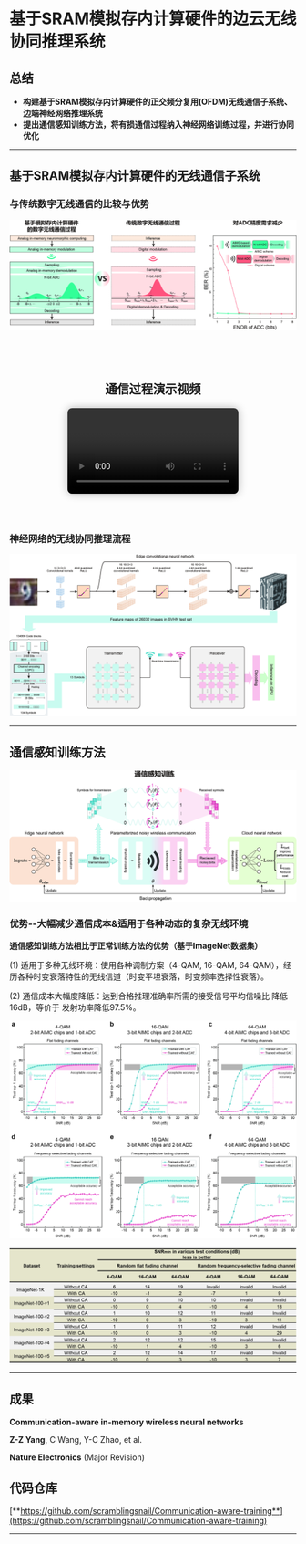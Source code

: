 <style>
.video-section {
  text-align: center;
  padding: 40px 20px;
}
.video-section h2 {
  font-weight: bold;
  margin-bottom: 20px;
}
.video-wrapper video {
  max-width: 80%;
  border-radius: 8px;
  box-shadow: 0 0 15px rgba(0,0,0,0.3);
  transition: all 0.3s ease;
}
.video-wrapper video:hover {
  box-shadow: 0 0 25px rgba(0,0,0,0.6);
}
</style>

# **基于SRAM模拟存内计算硬件的边云无线协同推理系统**

## **总结**
- **构建基于SRAM模拟存内计算硬件的正交频分复用(OFDM)无线通信子系统、边端神经网络推理系统**
- **提出通信感知训练方法，将有损通信过程纳入神经网络训练过程，并进行协同优化**

---

## **基于SRAM模拟存内计算硬件的无线通信子系统**

### **与传统数字无线通信的比较与优势**
![Communication_result](./images/communication_result.jpg)

<div class="video-section">
  <h2>通信过程演示视频</h2>
  <div class="video-wrapper">
    <video controls>
      <source src="./images/communication_demo.mp4" type="video/mp4">
      您的浏览器不支持 HTML5 视频，请使用现代浏览器。
    </video>
  </div>
</div>

### **神经网络的无线协同推理流程**

![Collaborative_inference](./images/collaborative_inference.jpg)

---

## **通信感知训练方法**

![Communication-aware](./images/communication-aware_training.jpg)

### **优势--大幅减少通信成本&适用于各种动态的复杂无线环境**

**通信感知训练方法相比于正常训练方法的优势（基于ImageNet数据集）**

(1) 适用于多种无线环境：使用各种调制方案（4-QAM, 16-QAM, 64-QAM），经历各种时变衰落特性的无线信道（时变平坦衰落，时变频率选择性衰落）。

(2) 通信成本大幅度降低：达到合格推理准确率所需的接受信号平均信噪比 降低16dB，等价于 发射功率降低97.5%。

![Communication-aware_result](./images/communication-aware_result.jpg)

![Communication-aware_result](./images/communication-aware_result_1.jpg)

---

## **成果**

**Communication-aware in-memory wireless neural networks**

**Z-Z Yang**, C Wang, Y-C Zhao, et al.

**Nature Electronics** (Major Revision)

## **代码仓库**

[**https://github.com/scramblingsnail/Communication-aware-training**](https://github.com/scramblingsnail/Communication-aware-training)

---